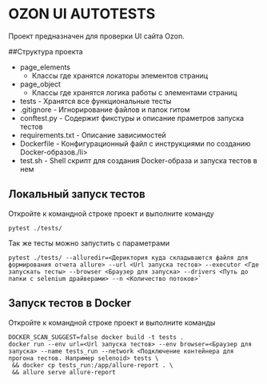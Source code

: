# OZON UI AUTOTESTS

Проект предназначен для проверки UI сайта Ozon. 

##Структура проекта
<ul>
    <li>page_elements
        <ul>
            <li>Классы где хранятся локаторы элементов страниц</li>
        </ul>
    </li>
    <li>page_object
        <ul>
            <li>Классы где хранятся логика работы с элементами страниц</li>
        </ul>
    </li>
    <li>tests - Хранятся все функциональные тесты</li>
    <li>.gitignore - Игнорирование файлов и папок гитом</li>
    <li>conftest.py - Содержит фикстуры и описание праметров запуска тестов</li>
    <li>requirements.txt - Описание зависимостей</li>
    <li>Dockerfile - Конфигурационный файл с инструкциями по созданию Docker-образов./li>
    <li>test.sh - Shell скрипт для создания Docker-образа и запуска тестов в нем</li>
 </ul>

## Локальный запуск тестов
Откройте к командной строке проект и выполните команду

` pytest ./tests/ `

Так же тесты можно запустить с параметрами

```
pytest ./tests/ --alluredir=<Дериктория куда складываются файля для формирования отчета allure> --url <Url запуска тестов> --executor <Где запускать тесты> --browser <Браузер для запуска> --drivers <Путь до папки с selenium драйверами> --n <Количество потоков>`
```

## Запуск тестов в Docker 
Откройте к командной строке проект и выполните команды

```
DOCKER_SCAN_SUGGEST=false docker build -t tests .
docker run --env url=<Url запуска тестов> --env browser=<Браузер для запуска> --name tests_run --network <Подключение контейнера для прогона тестов. Например selenoid> tests \
 && docker cp tests_run:/app/allure-report . \
 && allure serve allure-report

```


